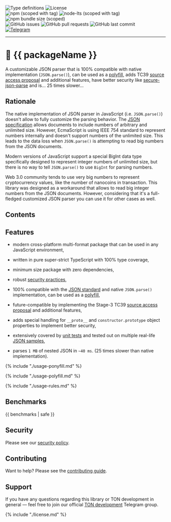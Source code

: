
<img alt="Type definitions" src="https://img.shields.io/npm/types/@ton.js/json-parser"> <img alt="License" src="https://img.shields.io/github/license/ton-js/json-parser">
<br>
<img alt="npm (scoped with tag)" src="https://img.shields.io/npm/v/@ton.js/json-parser/beta"> <img alt="node-lts (scoped with tag)" src="https://img.shields.io/node/v-lts/@ton.js/json-parser/beta"> <img alt="npm bundle size (scoped)" src="https://img.shields.io/bundlephobia/min/@ton.js/json-parser">
<br>
<img alt="GitHub issues" src="https://img.shields.io/github/issues/ton-js/json-parser"> <img alt="GitHub pull requests" src="https://img.shields.io/github/issues-pr/ton-js/json-parser"> <img alt="GitHub last commit" src="https://img.shields.io/github/last-commit/ton-js/json-parser">
<br>
<a href="https://t.me/tondev_eng"><img src="https://img.shields.io/badge/Telegram-2CA5E0?style=for-the-badge&logo=telegram&logoColor=white" alt="Telegram"></a>
<hr>

# 💎 {{ packageName }}

A customizable JSON parser that is 100% compatible
with native implementation (`JSON.parse()`),
can be used as a [polyfill](#usage-polyfill),
adds TC39 [source access proposal][tc39-proposal] and additional features,
have better security like [secure-json-parse][secure-json-parse]
and is… 25 times slower…


## Rationale

The native implementation of JSON parser in JavaScript
(i.e. `JSON.parse()`) doesn't allow to fully customize the
parsing behavior. The [JSON specification][json-standard] allows
documents to include numbers of arbitrary and unlimited size.
However, EcmaScript is using IEEE 754 standard to represent
numbers internally and doesn't support numbers of the unlimited
size. This leads to the data loss when `JSON.parse()` is
attempting to read big numbers from the JSON documents.

Modern versions of JavaScript support a special BigInt data
type specifically designed to represent integer numbers of
unlimited size, but there is no way to tell `JSON.parse()`
to use `BigInt` for parsing numbers.

Web 3.0 community tends to use very big numbers to represent
cryptocurrency values, like the number of nanocoins in transaction.
This library was designed as a workaround that allows to read
big integer numbers from the JSON documents. However, considering
that it's a full-fledged customized JSON parser you can use it
for other cases as well.


## Contents
<!-- using remark-toc -->


## Features

- modern cross-platform multi-format package that can be
  used in any JavaScript environment,

- written in pure super-strict TypeScript with 100% type coverage,

- minimum size package with zero dependencies,

- robust [security practices][security-policy],

- 100% compatible with the [JSON standard][json-standard]
  and native `JSON.parse()` implementation,
  can be used as a [polyfill](#usage-polyfill),

- future-compatible by implementing the Stage-3
  TC39 [source access proposal][tc39-proposal] and additional
  features,

- adds special handling for `__proto__` and `constructor.prototype`
  object properties to implement better security,

- extensively covered by [unit tests][tests] and tested out
  on multiple real-life [JSON samples][test-samples],

- parses `1 MB` of nested JSON in `~40 ms`.
  (25 times slower than native implementation).


{% include "./usage-ponyfill.md" %}

{% include "./usage-polyfill.md" %}

{% include "./usage-rules.md" %}


## Benchmarks

{{ benchmarks | safe }}


## Security

Please see our [security policy][security-policy].


## Contributing

Want to help? Please see the [contributing guide][contributing].


## Support

If you have any questions regarding this library or
TON development in general — feel free to join our official
[TON development][tondev-chat] Telegram group.


{% include "./license.md" %}



  [contributing]: ./CONTRIBUTING.md
  [test-samples]: ./packages/json-parser/test/samples
  [tests]: ./packages/json-parser/src/json-parser.test.ts
  [examples-ponyfill]: ./examples/node-esm
  [examples-polyfill]: ./examples/node-esm-polyfill
  [examples-rules]: ./examples/node-esm-rules

  [security-policy]: https://github.com/ton-js/json-parser/security/policy
  [json-standard]: https://www.json.org/json-en.html
  [secure-json-parse]: https://github.com/fastify/secure-json-parse
  [tc39-proposal]: https://github.com/tc39/proposal-json-parse-with-source
  [tondev-chat]: https://t.me/tondev_eng
